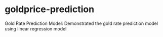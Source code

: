 # goldprice-prediction

Gold Rate Prediction Model: Demonstrated the gold rate prediction model using linear regression model
